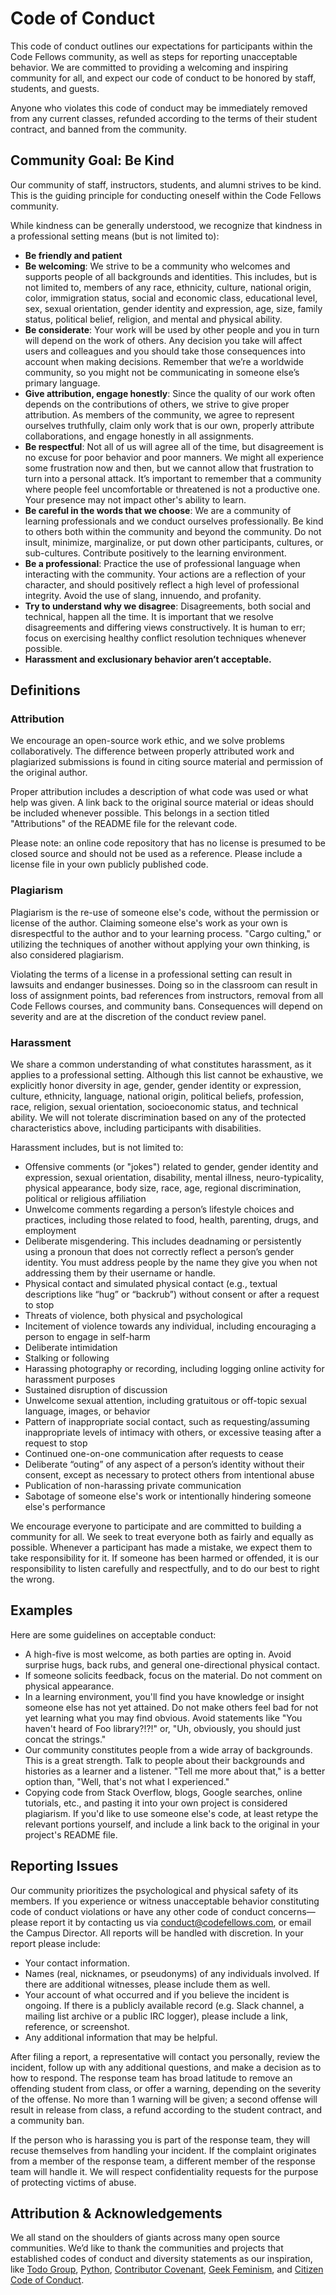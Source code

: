 
# Code of Conduct

This code of conduct outlines our expectations for participants within the Code Fellows community, as well as steps for reporting unacceptable behavior. We are committed to providing a welcoming and inspiring community for all, and expect our code of conduct to be honored by staff, students, and guests. 

Anyone who violates this code of conduct may be immediately removed from any current classes, refunded according to the terms of their student contract, and banned from the community.

## Community Goal: Be Kind

Our community of staff, instructors, students, and alumni strives to be kind. This is the guiding principle for conducting oneself within the Code Fellows community.

While kindness can be generally understood, we recognize that kindness in a professional setting means (but is not limited to):

- **Be friendly and patient**
- **Be welcoming**: We strive to be a community who welcomes and supports people of all backgrounds and identities. This includes, but is not limited to, members of any race, ethnicity, culture, national origin, color, immigration status, social and economic class, educational level, sex, sexual orientation, gender identity and expression, age, size, family status, political belief, religion, and mental and physical ability.
- **Be considerate**: Your work will be used by other people and you in turn will depend on the work of others. Any decision you take will affect users and colleagues and you should take those consequences into account when making decisions. Remember that we’re a worldwide community, so you might not be communicating in someone else’s primary language.
- **Give attribution, engage honestly**: Since the quality of our work often depends on the contributions of others, we strive to give proper attribution. As members of the community, we agree to represent ourselves truthfully, claim only work that is our own, properly attribute collaborations, and engage honestly in all assignments.
- **Be respectful**: Not all of us will agree all of the time, but disagreement is no excuse for poor behavior and poor manners. We might all experience some frustration now and then, but we cannot allow that frustration to turn into a personal attack. It’s important to remember that a community where people feel uncomfortable or threatened is not a productive one. Your presence may not impact other's ability to learn.
- **Be careful in the words that we choose**: We are a community of learning professionals and we conduct ourselves professionally. Be kind to others both within the community and beyond the community. Do not insult, minimize, marginalize, or put down other participants, cultures, or sub-cultures. Contribute positively to the learning environment. 
- **Be a professional**: Practice the use of professional language when interacting with the community. Your actions are a reflection of your character, and should positively reflect a high level of professional integrity. Avoid the use of slang, innuendo, and profanity.
- **Try to understand why we disagree**: Disagreements, both social and technical, happen all the time. It is important that we resolve disagreements and differing views constructively. It is human to err; focus on exercising healthy conflict resolution techniques whenever possible.
- **Harassment and exclusionary behavior aren’t acceptable.**

## Definitions

### Attribution

We encourage an open-source work ethic, and we solve problems collaboratively. The difference between properly attributed work and plagiarized submissions is found in citing source material and permission of the original author.

Proper attribution includes a description of what code was used or what help was given. A link back to the original source material or ideas should be included whenever possible. This belongs in a section titled "Attributions" of the README file for the relevant code.

Please note: an online code repository that has no license is presumed to be closed source and should not be used as a reference. Please include a license file in your own publicly published code.

### Plagiarism

Plagiarism is the re-use of someone else's code, without the permission or license of the author. Claiming someone else's work as your own is disrespectful to the author and to your learning process. "Cargo culting," or utilizing the techniques of another without applying your own thinking, is also considered plagiarism.

Violating the terms of a license in a professional setting can result in lawsuits and endanger businesses. Doing so in the classroom can result in loss of assignment points, bad references from instructors, removal from all Code Fellows courses, and community bans. Consequences will depend on severity and are at the discretion of the conduct review panel.

### Harassment

We share a common understanding of what constitutes harassment, as it applies to a professional setting. Although this list cannot be exhaustive, we explicitly honor diversity in age, gender, gender identity or expression, culture, ethnicity, language, national origin, political beliefs, profession, race, religion, sexual orientation, socioeconomic status, and technical ability. We will not tolerate discrimination based on any of the protected characteristics above, including participants with disabilities.

Harassment includes, but is not limited to:

- Offensive comments (or "jokes") related to gender, gender identity and expression, sexual orientation, disability, mental illness, neuro-typicality, physical appearance, body size, race, age, regional discrimination, political or religious affiliation
- Unwelcome comments regarding a person’s lifestyle choices and practices, including those related to food, health, parenting, drugs, and employment
- Deliberate misgendering. This includes deadnaming or persistently using a pronoun that does not correctly reflect a person’s gender identity. You must address people by the name they give you when not addressing them by their username or handle.
- Physical contact and simulated physical contact (e.g., textual descriptions like “hug” or “backrub”) without consent or after a request to stop
- Threats of violence, both physical and psychological
- Incitement of violence towards any individual, including encouraging a person to engage in self-harm
- Deliberate intimidation
- Stalking or following
- Harassing photography or recording, including logging online activity for harassment purposes
- Sustained disruption of discussion
- Unwelcome sexual attention, including gratuitous or off-topic sexual language, images, or behavior
- Pattern of inappropriate social contact, such as requesting/assuming inappropriate levels of intimacy with others, or excessive teasing after a request to stop
- Continued one-on-one communication after requests to cease
- Deliberate “outing” of any aspect of a person’s identity without their consent, except as necessary to protect others from intentional abuse
- Publication of non-harassing private communication
- Sabotage of someone else's work or intentionally hindering someone else's performance

We encourage everyone to participate and are committed to building a community for all. We seek to treat everyone both as fairly and equally as possible. Whenever a participant has made a mistake, we expect them to take responsibility for it. If someone has been harmed or offended, it is our responsibility to listen carefully and respectfully, and to do our best to right the wrong.

## Examples

Here are some guidelines on acceptable conduct:

- A high-five is most welcome, as both parties are opting in. Avoid surprise hugs, back rubs, and general one-directional physical contact.
- If someone solicits feedback, focus on the material. Do not comment on physical appearance.
- In a learning environment, you'll find you have knowledge or insight someone else has not yet attained. Do not make others feel bad for not yet learning what you may find obvious. Avoid statements like "You haven't heard of Foo library?!?!" or, "Uh, obviously, you should just concat the strings."
- Our community constitutes people from a wide array of backgrounds. This is a great strength. Talk to people about their backgrounds and histories as a learner and a listener. "Tell me more about that," is a better option than, "Well, that's not what I experienced."
- Copying code from Stack Overflow, blogs, Google searches, online tutorials, etc., and pasting it into your own project is considered plagiarism. If you'd like to use someone else's code, at least retype the relevant portions yourself, and include a link back to the original in your project's README file.

## Reporting Issues

Our community prioritizes the psychological and physical safety of its members. If you experience or witness unacceptable behavior constituting code of conduct violations or have any other code of conduct concerns&mdash;please report it by contacting us via conduct@codefellows.com, or email the Campus Director. All reports will be handled with discretion. In your report please include:

- Your contact information.
- Names (real, nicknames, or pseudonyms) of any individuals involved. If there are additional witnesses, please include them as well.
- Your account of what occurred and if you believe the incident is ongoing. If there is a publicly available record (e.g. Slack channel, a mailing list archive or a public IRC logger), please include a link, reference, or screenshot.
- Any additional information that may be helpful.

After filing a report, a representative will contact you personally, review the incident, follow up with any additional questions, and make a decision as to how to respond. The response team has broad latitude to remove an offending student from class, or offer a warning, depending on the severity of the offense. No more than 1 warning will be given; a second offense will result in release from class, a refund according to the student contract, and a community ban.

If the person who is harassing you is part of the response team, they will recuse themselves from handling your incident. If the complaint originates from a member of the response team, a different member of the response team will handle it. We will respect confidentiality requests for the purpose of protecting victims of abuse.

## Attribution & Acknowledgements

We all stand on the shoulders of giants across many open source communities. We’d like to thank the communities and projects that established codes of conduct and diversity statements as our inspiration, like [Todo Group](http://todogroup.org/opencodeofconduct),
[Python](https://www.python.org/community/diversity/),
[Contributor Covenant](http://contributor-covenant.org/),
[Geek Feminism](http://geekfeminism.org/about/code-of-conduct/),
and [Citizen Code of Conduct](http://citizencodeofconduct.org/).

